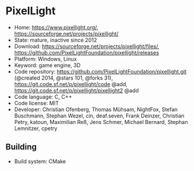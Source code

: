 # PixelLight

- Home: https://www.pixellight.org/, https://sourceforge.net/projects/pixellight/
- State: mature, inactive since 2012
- Download: https://sourceforge.net/projects/pixellight/files/, https://github.com/PixelLightFoundation/pixellight/releases
- Platform: Windows, Linux
- Keyword: game engine, 3D
- Code repository: https://github.com/PixelLightFoundation/pixellight.git (@created 2014, @stars 101, @forks 31), https://git.code.sf.net/p/pixellight/code @add, https://git.code.sf.net/p/pixellight/pixellight2 @add
- Code language: C, C++
- Code license: MIT
- Developer: Christian Ofenberg, Thomas Mühsam, NightFox, Stefan Buschmann, Stephan Wezel, cin, deaf.seven, Frank Deinzer, Christian Petry, katoun, Maximilian Reß, Jens Schmer, Michael Bernard, Stephan Lemnitzer, cpetry

## Building

- Build system: CMake
